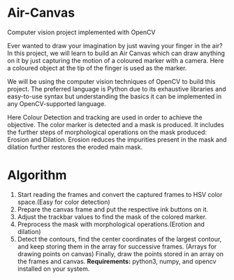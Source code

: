 # Air-Canvas

Computer vision project implemented with OpenCV

Ever wanted to draw your imagination by just waving your finger in the air? In this project, we will learn to build an Air Canvas which can draw anything on it by just capturing the motion of a coloured marker with a camera. Here a coloured object at the tip of the finger is used as the marker.

We will be using the computer vision techniques of OpenCV to build this project. The preferred language is Python due to its exhaustive libraries and easy-to-use syntax but understanding the basics it can be implemented in any OpenCV-supported language.

Here Colour Detection and tracking are used in order to achieve the objective. The color marker is detected and a mask is produced. It includes the further steps of morphological operations on the mask produced: Erosion and Dilation. Erosion reduces the impurities present in the mask and dilation further restores the eroded main mask.

# Algorithm
1. Start reading the frames and convert the captured frames to HSV color space.(Easy for color detection)
2. Prepare the canvas frame and put the respective ink buttons on it.
3. Adjust the trackbar values to find the mask of the colored marker.
4. Preprocess the mask with morphological operations.(Erotion and dilation)
5. Detect the contours, find the center coordinates of the largest contour, and keep storing them in the array for successive frames. (Arrays for drawing points on canvas)
Finally, draw the points stored in an array on the frames and canvas.
**Requirements:** python3, numpy, and opencv installed on your system.
